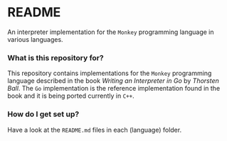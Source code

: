 # README #

An interpreter implementation for the `Monkey` programming language in various languages.

### What is this repository for? ###

This repository contains implementations for the `Monkey` programming language described in
the book *Writing an Interpreter in Go* by *Thorsten Ball*. The `Go` implementation is the 
reference implementation found in the book and it is being ported currently in `C++`. 

### How do I get set up? ###

Have a look at the `README.md` files in each (language) folder.